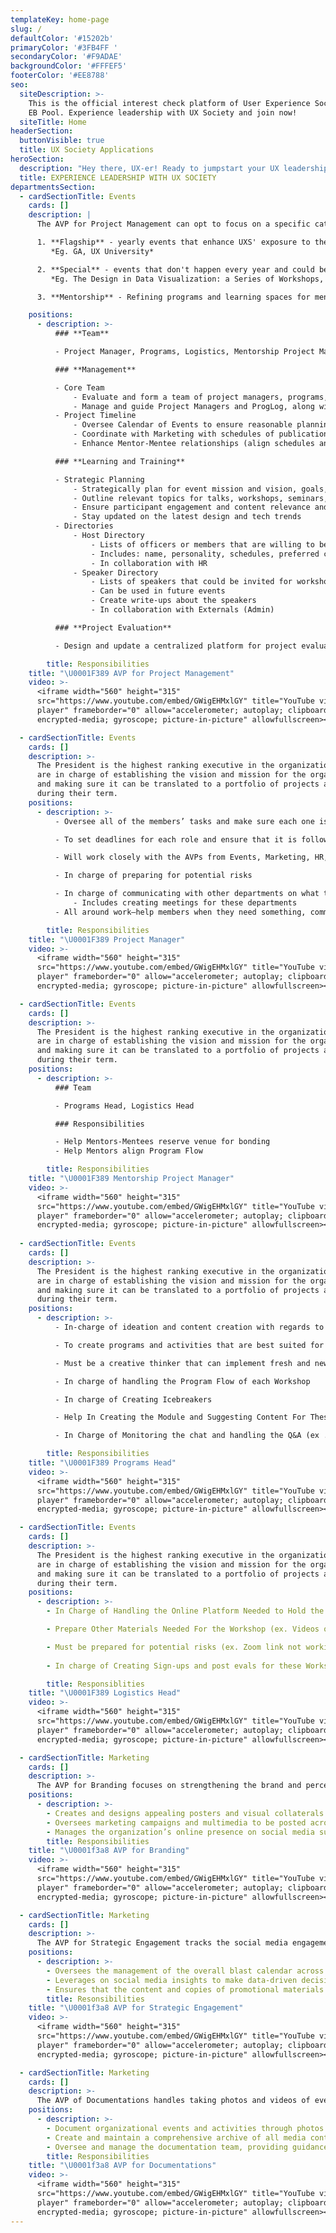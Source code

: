 ```yaml
---
templateKey: home-page
slug: /
defaultColor: '#15202b'
primaryColor: '#3FB4FF '
secondaryColor: '#F9ADAE'
backgroundColor: '#FFFEF5'
footerColor: '#EE8788'
seo:
  siteDescription: >-
    This is the official interest check platform of User Experience Society for
    EB Pool. Experience leadership with UX Society and join now!
  siteTitle: Home
headerSection:
  buttonVisible: true
  title: UX Society Applications
heroSection:
  description: "Hey there, UX-er! Ready to jumpstart your UX leadership career for **A.Y. 2024-2025**? Read through the primer and see which available position would fit you best. \U0001F440 Interested? Don’t forget to apply!"
  title: EXPERIENCE LEADERSHIP WITH UX SOCIETY
departmentsSection:
  - cardSectionTitle: Events
    cards: []
    description: |
      The AVP for Project Management can opt to focus on a specific category of events as listed below:

      1. **Flagship** - yearly events that enhance UXS' exposure to the community.
         *Eg. GA, UX University*

      2. **Special** - events that don't happen every year and could be open to all or limited to org members. It is a project that contains a series of workshops, talks, seminars, etc., which focuses on sharing information and ensuring a positive learning environment.
         *Eg. The Design in Data Visualization: a Series of Workshops, TALAB 2024*

      3. **Mentorship** - Refining programs and learning spaces for mentors and mentees under the UX Design Department

    positions:
      - description: >-
          ### **Team**

          - Project Manager, Programs, Logistics, Mentorship Project Manager

          ### **Management**

          - Core Team
              - Evaluate and form a team of project managers, programs, logistics, and the rest of the core team with VP and other departments
              - Manage and guide Project Managers and ProgLog, along with the rest of the core team
          - Project Timeline
              - Oversee Calendar of Events to ensure reasonable planning of dates across different events
              - Coordinate with Marketing with schedules of publication materials
              - Enhance Mentor-Mentee relationships (align schedules and create meetings and events)

          ### **Learning and Training**

          - Strategic Planning
              - Strategically plan for event mission and vision, goals, and expected programs along with Vice President and Project Managers
              - Outline relevant topics for talks, workshops, seminars, etc.
              - Ensure participant engagement and content relevance and applicability
              - Stay updated on the latest design and tech trends
          - Directories
              - Host Directory
                  - Lists of officers or members that are willing to be a host
                  - Includes: name, personality, schedules, preferred co-host
                  - In collaboration with HR
              - Speaker Directory
                  - Lists of speakers that could be invited for workshops and talks
                  - Can be used in future events
                  - Create write-ups about the speakers
                  - In collaboration with Externals (Admin)

          ### **Project Evaluation**

          - Design and update a centralized platform for project evaluations, while spearheading project and core team evaluation meetings and consultations.

        title: Responsibilities
    title: "\U0001F389 AVP for Project Management"
    video: >-
      <iframe width="560" height="315"
      src="https://www.youtube.com/embed/GWigEHMxlGY" title="YouTube video
      player" frameborder="0" allow="accelerometer; autoplay; clipboard-write;
      encrypted-media; gyroscope; picture-in-picture" allowfullscreen></iframe>

  - cardSectionTitle: Events
    cards: []
    description: >-
      The President is the highest ranking executive in the organization. They
      are in charge of establishing the vision and mission for the organization
      and making sure it can be translated to a portfolio of projects and events
      during their term.
    positions:
      - description: >-
          - Oversee all of the members’ tasks and make sure each one is on track with all their responsibilities

          - To set deadlines for each role and ensure that it is followed

          - Will work closely with the AVPs from Events, Marketing, HR, and Finance and give weekly updates on the members and event progress

          - In charge of preparing for potential risks

          - In charge of communicating with other departments on what they need
              - Includes creating meetings for these departments
          - All around work—help members when they need something, communicate with other departments

        title: Responsibilities
    title: "\U0001F389 Project Manager"
    video: >-
      <iframe width="560" height="315"
      src="https://www.youtube.com/embed/GWigEHMxlGY" title="YouTube video
      player" frameborder="0" allow="accelerometer; autoplay; clipboard-write;
      encrypted-media; gyroscope; picture-in-picture" allowfullscreen></iframe>

  - cardSectionTitle: Events
    cards: []
    description: >-
      The President is the highest ranking executive in the organization. They
      are in charge of establishing the vision and mission for the organization
      and making sure it can be translated to a portfolio of projects and events
      during their term.
    positions:
      - description: >-
          ### Team

          - Programs Head, Logistics Head

          ### Responsibilities

          - Help Mentors-Mentees reserve venue for bonding
          - Help Mentors align Program Flow

        title: Responsibilities
    title: "\U0001F389 Mentorship Project Manager"
    video: >-
      <iframe width="560" height="315"
      src="https://www.youtube.com/embed/GWigEHMxlGY" title="YouTube video
      player" frameborder="0" allow="accelerometer; autoplay; clipboard-write;
      encrypted-media; gyroscope; picture-in-picture" allowfullscreen></iframe>
      
  - cardSectionTitle: Events
    cards: []
    description: >-
      The President is the highest ranking executive in the organization. They
      are in charge of establishing the vision and mission for the organization
      and making sure it can be translated to a portfolio of projects and events
      during their term.
    positions:
      - description: >-
          - In-charge of ideation and content creation with regards to program planning and flow

          - To create programs and activities that are best suited for the venue and event

          - Must be a creative thinker that can implement fresh and new ideas for the programs for each event

          - In charge of handling the Program Flow of each Workshop

          - In charge of Creating Icebreakers

          - Help In Creating the Module and Suggesting Content For These Workshops

          - In Charge of Monitoring the chat and handling the Q&A (ex .Creating a Poll for most voted questions)

        title: Responsibilities
    title: "\U0001F389 Programs Head"
    video: >-
      <iframe width="560" height="315"
      src="https://www.youtube.com/embed/GWigEHMxlGY" title="YouTube video
      player" frameborder="0" allow="accelerometer; autoplay; clipboard-write;
      encrypted-media; gyroscope; picture-in-picture" allowfullscreen></iframe>

  - cardSectionTitle: Events
    cards: []
    description: >-
      The President is the highest ranking executive in the organization. They
      are in charge of establishing the vision and mission for the organization
      and making sure it can be translated to a portfolio of projects and events
      during their term.
    positions:
      - description: >-
        - In Charge of Handling the Online Platform Needed to Hold the Workshop (ex. Zoom)

        - Prepare Other Materials Needed For the Workshop (ex. Videos or powerpoints needed by other Departments for You To Present, Music While waiting for more participants)

        - Must be prepared for potential risks (ex. Zoom link not working or zoom is lagging and you have to switch platforms)
        
        - In charge of Creating Sign-ups and post evals for these Workshops and keeping track of registrations

        title: Responsiblities
    title: "\U0001F389 Logistics Head"
    video: >-
      <iframe width="560" height="315"
      src="https://www.youtube.com/embed/GWigEHMxlGY" title="YouTube video
      player" frameborder="0" allow="accelerometer; autoplay; clipboard-write;
      encrypted-media; gyroscope; picture-in-picture" allowfullscreen></iframe>

  - cardSectionTitle: Marketing
    cards: []
    description: >-
      The AVP for Branding focuses on strengthening the brand and perception of the organization as well as its events and clients.
    positions:
      - description: >-
        - Creates and designs appealing posters and visual collaterals to grab the attention of audiences.
        - Oversees marketing campaigns and multimedia to be posted across print and online platforms to ensure that the organization is well represented and marketed.
        - Manages the organization’s online presence on social media such as Instagram where the portfolio is showcased.
        title: Responsibilities
    title: "\U0001f3a8 AVP for Branding"
    video: >-
      <iframe width="560" height="315"
      src="https://www.youtube.com/embed/GWigEHMxlGY" title="YouTube video
      player" frameborder="0" allow="accelerometer; autoplay; clipboard-write;
      encrypted-media; gyroscope; picture-in-picture" allowfullscreen></iframe>

  - cardSectionTitle: Marketing
    cards: []
    description: >-
      The AVP for Strategic Engagement tracks the social media engagement of UXS social media platforms and creates engaging content to effectively advertise UXS initiatives.
    positions:
      - description: >-
        - Oversees the management of the overall blast calendar across different platforms, for promotional materials across different events and initiatives.
        - Leverages on social media insights to make data-driven decisions for marketing strategies.
        - Ensures that the content and copies of promotional materials and captions are in line with the voice and brand guidelines of the organization.
        title: Resonsibilities
    title: "\U0001f3a8 AVP for Strategic Engagement"
    video: >-
      <iframe width="560" height="315"
      src="https://www.youtube.com/embed/GWigEHMxlGY" title="YouTube video
      player" frameborder="0" allow="accelerometer; autoplay; clipboard-write;
      encrypted-media; gyroscope; picture-in-picture" allowfullscreen></iframe>

  - cardSectionTitle: Marketing
    cards: []
    description: >-
      The AVP of Documentations handles taking photos and videos of events made, they also keep all media well-organized and stored safely, and leads the team that manages this documentation.
    positions:
      - description: >-
        - Document organizational events and activities through photos and videos, ensuring high quality and relevance.
        - Create and maintain a comprehensive archive of all media content, ensuring proper labeling and long-term storage.
        - Oversee and manage the documentation team, providing guidance and support to ensure effective and efficient media capturing and handling.
        title: Responsibilities
    title: "\U0001f3a8 AVP for Documentations"
    video: >-
      <iframe width="560" height="315"
      src="https://www.youtube.com/embed/GWigEHMxlGY" title="YouTube video
      player" frameborder="0" allow="accelerometer; autoplay; clipboard-write;
      encrypted-media; gyroscope; picture-in-picture" allowfullscreen></iframe>
---
```


